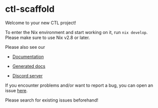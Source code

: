 # ctl-scaffold

Welcome to your new CTL project!

To enter the Nix environment and start working on it, run `nix develop`. Please make sure to use Nix v2.8 or later.

Please also see our

- [Documentation](https://github.com/Plutonomicon/cardano-transaction-lib/tree/develop/doc)

- [Generated docs](https://plutonomicon.github.io/cardano-transaction-lib/)

- [Discord server](https://discord.gg/c8kZWxzJ)

If you encounter problems and/or want to report a bug, you can open an issue [here](https://github.com/Plutonomicon/cardano-transaction-lib/issues).

Please search for existing issues beforehand!
